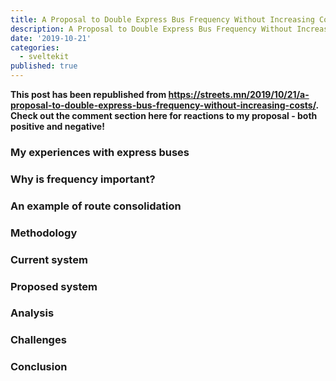 ```yaml
---
title: A Proposal to Double Express Bus Frequency Without Increasing Costs
description: A Proposal to Double Express Bus Frequency Without Increasing Costs
date: '2019-10-21'
categories:
  - sveltekit
published: true
---
```


**This post has been republished from https://streets.mn/2019/10/21/a-proposal-to-double-express-bus-frequency-without-increasing-costs/. Check out the comment section here for reactions to my proposal - both positive and negative!**

### My experiences with express buses

### Why is frequency important?

### An example of route consolidation

### Methodology

### Current system

### Proposed system

### Analysis

### Challenges

### Conclusion

